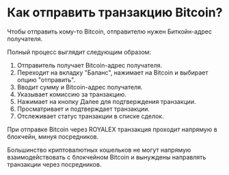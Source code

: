 # Как отправить транзакцию Bitcoin?

Чтобы отправить кому-то Bitcoin, отправителю нужен Биткойн-адрес получателя.

Полный процесс выглядит следующим образом:

1. Отправитель получает Bitcoin-адрес получателя.
2. Переходит на вкладку "Баланс", нажимает на Bitcoin и выбирает опцию "отправить".
3. Вводит сумму и Bitcoin-адрес получателя.
4. Указывает комиссию за транзакцию.
5. Нажимает на кнопку Далее для подтверждения транзакции.
6. Просматривает и подтверждает транзакции.
7. Отслеживает статус транзакции в списке сделок.

При отправке Bitcoin через ROYALEX транзакция проходит напрямую в блокчейн, минуя посредников.

Большинство криптовалютных кошельков не могут напрямую взаимодействовать с блокчейном Bitcoin и вынуждены направлять транзакции через посредников.